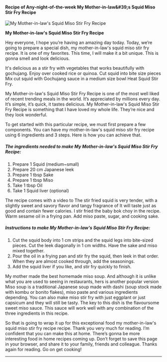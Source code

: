             

#### Recipe of Any-night-of-the-week My Mother-in-law&amp;#39;s Squid Miso Stir Fry Recipe

![My Mother-in-law's Squid Miso Stir Fry Recipe](https://img-global.cpcdn.com/recipes/4527506225889280/751x532cq70/my-mother-in-laws-squid-miso-stir-fry-recipe-recipe-main-photo.jpg)

**My Mother-in-law's Squid Miso Stir Fry Recipe**

Hey everyone, I hope you’re having an amazing day today. Today, we’re going to prepare a special dish, my mother-in-law's squid miso stir fry recipe. It is one of my favorites. This time, I will make it a bit unique. This is gonna smell and look delicious.

It's delicious as a stir fry with vegetables that works beautifully with gochujang. Enjoy over cooked rice or quinoa. Cut squid into bite size pieces Mix cut squid with Gochujang sauce in a medium size bowl Heat Squid Stir Fry.

My Mother-in-law's Squid Miso Stir Fry Recipe is one of the most well liked of recent trending meals in the world. It’s appreciated by millions every day. It’s simple, it’s quick, it tastes delicious. My Mother-in-law's Squid Miso Stir Fry Recipe is something that I have loved my whole life. They’re nice and they look wonderful.

To get started with this particular recipe, we must first prepare a few components. You can have my mother-in-law's squid miso stir fry recipe using 6 ingredients and 3 steps. Here is how you can achieve that.

##### The ingredients needed to make My Mother-in-law's Squid Miso Stir Fry Recipe:

1.  Prepare 1 Squid (medium~small)
2.  Prepare 20 cm Japanese leek
3.  Prepare 1 tbsp Sake
4.  Prepare 1 tbsp Miso
5.  Take 1 tbsp Oil
6.  Take 1 Squid liver (optional)

The recipe comes with a video to The stir fried squid is very tender, with a slightly sweet and savory flavor and tangy fragrance of It will taste just as good and contain fewer calories. I stir fried the baby bok choy in the recipe. Warm sesame oil in a frying pan. Add miso paste, sugar, and cooking sake.

##### Instructions to make My Mother-in-law's Squid Miso Stir Fry Recipe:

1.  Cut the squid body into 1 cm strips and the squid legs into bite-sized pieces. Cut the leek diagonally in 1 cm widths. Have the sake and miso mixed together.
2.  Pour the oil in a frying pan and stir fry the squid, then leek in that order. When they are almost cooked through, add the seasonings.
3.  Add the squid liver if you like, and stir fry quickly to finish.

My mother made the best homemade miso soup. And although it is unlike what you are used to seeing in restaurants, hers is another popular version Miso soup is a traditional Japanese soup made with dashi (soup stock made with kombu or bonito flakes), miso paste and various ingredients depending. You can also make miso stir fry with just eggplant or just capsicum and they will still be tasty. The key to this dish is the flavoursome sweet miso sauce. This sauce will work well with any combination of the three ingredients in this recipe.

So that is going to wrap it up for this exceptional food my mother-in-law's squid miso stir fry recipe recipe. Thank you very much for reading. I’m confident that you can make this at home. There’s gonna be more interesting food in home recipes coming up. Don’t forget to save this page in your browser, and share it to your family, friends and colleague. Thanks again for reading. Go on get cooking!

* * *